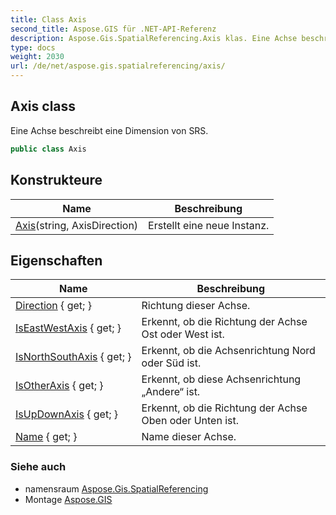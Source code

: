 ```yaml
---
title: Class Axis
second_title: Aspose.GIS für .NET-API-Referenz
description: Aspose.Gis.SpatialReferencing.Axis klas. Eine Achse beschreibt eine Dimension von SRS.
type: docs
weight: 2030
url: /de/net/aspose.gis.spatialreferencing/axis/
---
```

## Axis class

Eine Achse beschreibt eine Dimension von SRS.

```csharp
public class Axis
```

## Konstrukteure

| Name | Beschreibung |
| --- | --- |
| [Axis](axis/)(string, AxisDirection) | Erstellt eine neue Instanz. |

## Eigenschaften

| Name | Beschreibung |
| --- | --- |
| [Direction](../../aspose.gis.spatialreferencing/axis/direction/) { get; } | Richtung dieser Achse. |
| [IsEastWestAxis](../../aspose.gis.spatialreferencing/axis/iseastwestaxis/) { get; } | Erkennt, ob die Richtung der Achse Ost oder West ist. |
| [IsNorthSouthAxis](../../aspose.gis.spatialreferencing/axis/isnorthsouthaxis/) { get; } | Erkennt, ob die Achsenrichtung Nord oder Süd ist. |
| [IsOtherAxis](../../aspose.gis.spatialreferencing/axis/isotheraxis/) { get; } | Erkennt, ob diese Achsenrichtung „Andere“ ist. |
| [IsUpDownAxis](../../aspose.gis.spatialreferencing/axis/isupdownaxis/) { get; } | Erkennt, ob die Richtung der Achse Oben oder Unten ist. |
| [Name](../../aspose.gis.spatialreferencing/axis/name/) { get; } | Name dieser Achse. |

### Siehe auch

* namensraum [Aspose.Gis.SpatialReferencing](../../aspose.gis.spatialreferencing/)
* Montage [Aspose.GIS](../../)


